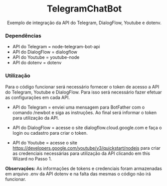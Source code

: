<h1 align="center">TelegramChatBot</h1>

<div align="center">Exemplo de integração da API do Telegram, DialogFlow, Youtube e dotenv.</div>

### Dependências
- API do Telegram = node-telegram-bot-api
- API do DialogFlow = dialogflow
- API do Youtube = youtube-node
- API do dotenv = dotenv

### Utilização
Para o código funcionar será necessário fornecer o token de acesso a API do Telegram, Youtube e DialogFlow.
Para isso será necessário fazer efetuar as configurações em cada API.

- API do Telegram = enviei uma mensagem para BotFather com o comando /newbot e siga as instruções. Ao final será informar o token para utilização da API.

- API do DialogFlow = acesse o site dialogflow.cloud.google.com e faça o login ou cadastro para criar o token.

- API do Youtube = acesse o site https://developers.google.com/youtube/v3/quickstart/nodejs para criar as credenciais necessárias para utilização da API clicando em this Wizard no Passo 1.



**Observações:** As informações de tokens e credenciais foram armazenadas em arquivo .env da API dotenv e na falta das mesmas o código não irá funcionar.
